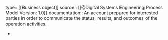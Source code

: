 type:: [[Business object]]
source:: [[@Digital Systems Engineering Process Model Version: 1.0]]
documentation:: An account prepared for interested parties in order to communicate the status, results, and outcomes of the operation activities.

-